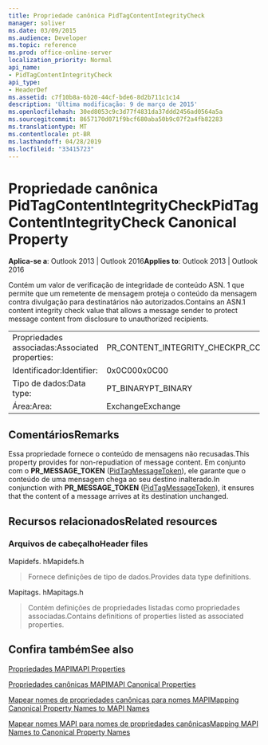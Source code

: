 ```yaml
---
title: Propriedade canônica PidTagContentIntegrityCheck
manager: soliver
ms.date: 03/09/2015
ms.audience: Developer
ms.topic: reference
ms.prod: office-online-server
localization_priority: Normal
api_name:
- PidTagContentIntegrityCheck
api_type:
- HeaderDef
ms.assetid: c7f10b8a-6b20-44cf-bde6-8d2b711c1c14
description: 'Última modificação: 9 de março de 2015'
ms.openlocfilehash: 30ed8053c9c3d77f4831da37ddd2456ad0564a5a
ms.sourcegitcommit: 8657170d071f9bcf680aba50b9c07f2a4fb82283
ms.translationtype: MT
ms.contentlocale: pt-BR
ms.lasthandoff: 04/28/2019
ms.locfileid: "33415723"
---
```

# <a name="pidtagcontentintegritycheck-canonical-property"></a><span data-ttu-id="84822-103">Propriedade canônica PidTagContentIntegrityCheck</span><span class="sxs-lookup"><span data-stu-id="84822-103">PidTagContentIntegrityCheck Canonical Property</span></span>

  
  
<span data-ttu-id="84822-104">**Aplica-se a**: Outlook 2013 | Outlook 2016</span><span class="sxs-lookup"><span data-stu-id="84822-104">**Applies to**: Outlook 2013 | Outlook 2016</span></span> 
  
<span data-ttu-id="84822-105">Contém um valor de verificação de integridade de conteúdo ASN. 1 que permite que um remetente de mensagem proteja o conteúdo da mensagem contra divulgação para destinatários não autorizados.</span><span class="sxs-lookup"><span data-stu-id="84822-105">Contains an ASN.1 content integrity check value that allows a message sender to protect message content from disclosure to unauthorized recipients.</span></span>
  
|||
|:-----|:-----|
|<span data-ttu-id="84822-106">Propriedades associadas:</span><span class="sxs-lookup"><span data-stu-id="84822-106">Associated properties:</span></span>  <br/> |<span data-ttu-id="84822-107">PR_CONTENT_INTEGRITY_CHECK</span><span class="sxs-lookup"><span data-stu-id="84822-107">PR_CONTENT_INTEGRITY_CHECK</span></span>  <br/> |
|<span data-ttu-id="84822-108">Identificador:</span><span class="sxs-lookup"><span data-stu-id="84822-108">Identifier:</span></span>  <br/> |<span data-ttu-id="84822-109">0x0C00</span><span class="sxs-lookup"><span data-stu-id="84822-109">0x0C00</span></span>  <br/> |
|<span data-ttu-id="84822-110">Tipo de dados:</span><span class="sxs-lookup"><span data-stu-id="84822-110">Data type:</span></span>  <br/> |<span data-ttu-id="84822-111">PT_BINARY</span><span class="sxs-lookup"><span data-stu-id="84822-111">PT_BINARY</span></span>  <br/> |
|<span data-ttu-id="84822-112">Área:</span><span class="sxs-lookup"><span data-stu-id="84822-112">Area:</span></span>  <br/> |<span data-ttu-id="84822-113">Exchange</span><span class="sxs-lookup"><span data-stu-id="84822-113">Exchange</span></span>  <br/> |
   
## <a name="remarks"></a><span data-ttu-id="84822-114">Comentários</span><span class="sxs-lookup"><span data-stu-id="84822-114">Remarks</span></span>

<span data-ttu-id="84822-115">Essa propriedade fornece o conteúdo de mensagens não recusadas.</span><span class="sxs-lookup"><span data-stu-id="84822-115">This property provides for non-repudiation of message content.</span></span> <span data-ttu-id="84822-116">Em conjunto com o **PR_MESSAGE_TOKEN** ([PidTagMessageToken](pidtagmessagetoken-canonical-property.md)), ele garante que o conteúdo de uma mensagem chega ao seu destino inalterado.</span><span class="sxs-lookup"><span data-stu-id="84822-116">In conjunction with **PR_MESSAGE_TOKEN** ([PidTagMessageToken](pidtagmessagetoken-canonical-property.md)), it ensures that the content of a message arrives at its destination unchanged.</span></span>
  
## <a name="related-resources"></a><span data-ttu-id="84822-117">Recursos relacionados</span><span class="sxs-lookup"><span data-stu-id="84822-117">Related resources</span></span>

### <a name="header-files"></a><span data-ttu-id="84822-118">Arquivos de cabeçalho</span><span class="sxs-lookup"><span data-stu-id="84822-118">Header files</span></span>

<span data-ttu-id="84822-119">Mapidefs. h</span><span class="sxs-lookup"><span data-stu-id="84822-119">Mapidefs.h</span></span>
  
> <span data-ttu-id="84822-120">Fornece definições de tipo de dados.</span><span class="sxs-lookup"><span data-stu-id="84822-120">Provides data type definitions.</span></span>
    
<span data-ttu-id="84822-121">Mapitags. h</span><span class="sxs-lookup"><span data-stu-id="84822-121">Mapitags.h</span></span>
  
> <span data-ttu-id="84822-122">Contém definições de propriedades listadas como propriedades associadas.</span><span class="sxs-lookup"><span data-stu-id="84822-122">Contains definitions of properties listed as associated properties.</span></span>
    
## <a name="see-also"></a><span data-ttu-id="84822-123">Confira também</span><span class="sxs-lookup"><span data-stu-id="84822-123">See also</span></span>



[<span data-ttu-id="84822-124">Propriedades MAPI</span><span class="sxs-lookup"><span data-stu-id="84822-124">MAPI Properties</span></span>](mapi-properties.md)
  
[<span data-ttu-id="84822-125">Propriedades canônicas MAPI</span><span class="sxs-lookup"><span data-stu-id="84822-125">MAPI Canonical Properties</span></span>](mapi-canonical-properties.md)
  
[<span data-ttu-id="84822-126">Mapear nomes de propriedades canônicas para nomes MAPI</span><span class="sxs-lookup"><span data-stu-id="84822-126">Mapping Canonical Property Names to MAPI Names</span></span>](mapping-canonical-property-names-to-mapi-names.md)
  
[<span data-ttu-id="84822-127">Mapear nomes MAPI para nomes de propriedades canônicas</span><span class="sxs-lookup"><span data-stu-id="84822-127">Mapping MAPI Names to Canonical Property Names</span></span>](mapping-mapi-names-to-canonical-property-names.md)

